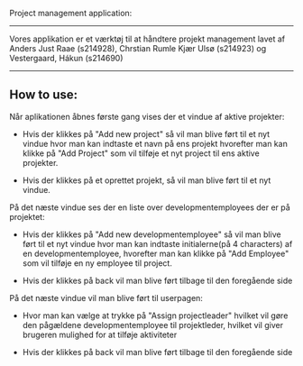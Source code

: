 Project management application:
____________________________________________________________________________________________________________
Vores applikation er et værktøj til at håndtere projekt management lavet af Anders Just Raae (s214928),
Chrstian Rumle Kjær Ulsø (s214923) og  Vestergaard, Hákun (s214690)
____________________________________________________________________________________________________________
How to use:
------------------------------------------------------------------------------------------------------------
Når aplikationen åbnes første gang vises der et vindue af aktive projekter:
  - Hvis der klikkes på "Add new project" så vil man blive ført til et nyt vindue hvor 
    man kan indtaste et navn på ens projekt hvorefter man kan klikke på "Add Project" 
    som vil tilføje et nyt project til ens aktive projekter.

  - Hvis der klikkes på et oprettet projekt, så vil man blive ført til et nyt vindue. 
  
På det næste vindue ses der en liste over developmentemployees der er på projektet:

  - Hvis der klikkes på "Add new developmentemployee" så vil man blive ført til et nyt vindue hvor
    man kan indtaste initialerne(på 4 characters) af en developmentemployee, hvorefter man kan klikke på "Add Employee"
    som vil tilføje en ny employee til project.

  - Hvis der klikkes på back vil man blive ført tilbage til den foregående side
    
På det næste vindue vil man blive ført til userpagen:
      
  - Hvor man kan vælge at trykke på "Assign projectleader" hvilket vil gøre
    den pågældene developmentemployee til projektleder, hvilket vil giver 
    brugeren mulighed for at tilføje aktiviteter

  - Hvis der klikkes på back vil man blive ført tilbage til den foregående side
